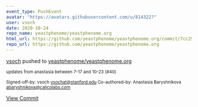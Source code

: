 ```yaml
---
event_type: PushEvent
avatar: "https://avatars.githubusercontent.com/u/814322?"
user: vsoch
date: 2020-10-24
repo_name: yeastphenome/yeastphenome.org
html_url: https://github.com/yeastphenome/yeastphenome.org/commit/7cc29ffe62eea7b95b6823f5cd325515cb478957
repo_url: https://github.com/yeastphenome/yeastphenome.org
---
```


<a href='https://github.com/vsoch' target='_blank'>vsoch</a> pushed to <a href='https://github.com/yeastphenome/yeastphenome.org' target='_blank'>yeastphenome/yeastphenome.org</a>

<small>updates from anastasia between 7-17 and 10-23 (#40)

Signed-off-by: vsoch <vsochat@stanford.edu>
Co-authored-by: Anastasia Baryshnikova <abaryshnikova@calicolabs.com></small>

<a href='https://github.com/yeastphenome/yeastphenome.org/commit/7cc29ffe62eea7b95b6823f5cd325515cb478957' target='_blank'>View Commit</a>